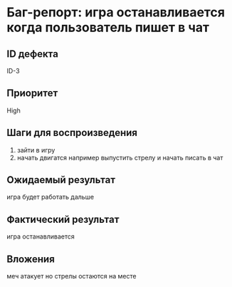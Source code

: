 # Баг-репорт: игра останавливается когда пользователь пишет в чат

## ID дефекта 
ID-3

## Приоритет 
High

## Шаги для воспроизведения
1. зайти в игру
2. начать двигатся например выпустить стрелу и начать писать в чат

## Ожидаемый результат
игра будет работать дальше

## Фактический результат
игра останавливается

## Вложения
меч атакует но стрелы остаются на месте